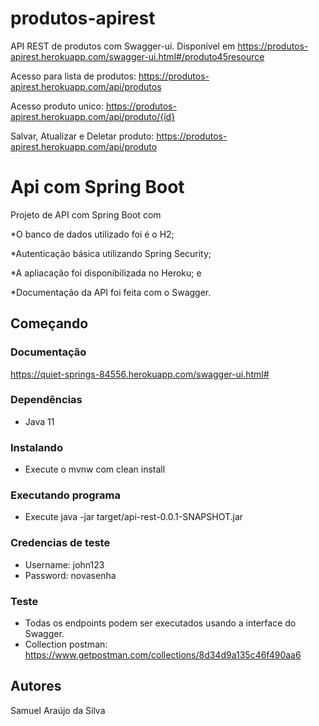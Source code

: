 # produtos-apirest
API REST de produtos com Swagger-ui. Disponível em https://produtos-apirest.herokuapp.com/swagger-ui.html#/produto45resource


Acesso para lista de produtos: https://produtos-apirest.herokuapp.com/api/produtos

Acesso produto unico: https://produtos-apirest.herokuapp.com/api/produto/{id}

Salvar, Atualizar e Deletar produto: https://produtos-apirest.herokuapp.com/api/produto
# Api com Spring Boot

Projeto de API com Spring Boot com

*O banco de dados utilizado foi é o H2;

*Autenticação básica utilizando Spring Security; 

*A apliacação foi disponibilizada no Heroku; e

*Documentação da API foi feita com  o Swagger.

## Começando

### Documentação

https://quiet-springs-84556.herokuapp.com/swagger-ui.html#

### Dependências

* Java 11       

### Instalando

* Execute o mvnw com clean install

### Executando programa

* Execute java -jar target/api-rest-0.0.1-SNAPSHOT.jar

### Credencias de teste
* Username: john123
* Password: novasenha

### Teste

* Todas os endpoints podem ser executados usando a interface do Swagger.
* Collection postman: https://www.getpostman.com/collections/8d34d9a135c46f490aa6

## Autores

Samuel Araújo da Silva